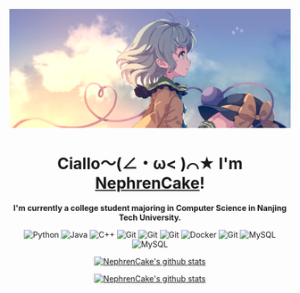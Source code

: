 <p align="center">
    <a href="https://nephrencake.github.io/">
        <img src="banner.png" alt="NephrenCake Banner">
    </a>
</p>

<h1 align="center">
    <strong>
        Ciallo～(∠・ω< )⌒★ I'm <a href="https://nephrencake.github.io/">NephrenCake</a>!
    </strong>
</h1>

<p align="center">
    <strong>
        I'm currently a college student majoring in Computer Science in Nanjing Tech University.
    </strong>
</p>

<p align="center">
    <img src="https://img.shields.io/badge/-Python-black?style=flat-square&logo=Python" alt="Python">
    <img src="https://img.shields.io/badge/-java-black?style=flat-square&logo=Java" alt="Java">
    <img src="https://img.shields.io/badge/-C++-black?style=flat-square&logo=C" alt="C++">
    <img src="https://img.shields.io/badge/-PyTorch-black?style=flat-square&logo=PyTorch" alt="Git">
    <img src="https://img.shields.io/badge/-OpenCV-black?style=flat-square&logo=OpenCV" alt="Git">
    <img src="https://img.shields.io/badge/-Django-black?style=flat-square&logo=Django" alt="Git">
    <img src="https://img.shields.io/badge/-Docker-black?style=flat-square&logo=Docker" alt="Docker">
    <img src="https://img.shields.io/badge/-Git-black?style=flat-square&logo=Git" alt="Git">
    <img src="https://img.shields.io/badge/-MySQL-black?style=flat-square&logo=MySql" alt="MySQL">
    <img src="https://img.shields.io/badge/-Linux-black?style=flat-square&logo=Linux" alt="MySQL">
</p>

<p align="center">
    <a href="https://github.com/NephrenCake">
        <img src="https://github-readme-stats.vercel.app/api?username=NephrenCake&hide_border=true&show_icons=true&theme=buefy&count_private=true" alt="NephrenCake's github stats">
    </a>
</p>
<p align="center">
    <a href="https://github.com/NephrenCake">
        <img src="https://github-readme-stats-one-bice.vercel.app/api/top-langs/?username=NephrenCake&layout=compact&exclude_repo=NephrenCake.github.io&hide_border=true&role=OWNER,ORGANIZATION_MEMBER&langs_count=10&theme=buefy" alt="NephrenCake's github stats">
    </a>
</p>

<!--
<p align="center">
  <strong><a href="">Official Website</a></strong> |
  <strong><a href="">Twitter</a></strong> |
  <strong><a href="">Discord</a></strong> |
  <strong><a href="">LinkedIn</a></strong> |
  <strong><a href="">Twitch</a></strong>
</p>
-->

<!--
**NephrenCake/NephrenCake** is a ✨ _special_ ✨ repository because its `README.md` (this file) appears on your GitHub profile.
Here are some ideas to get you started:
- 🔭 I’m currently working on ...
- 🌱 I’m currently learning ...
- 👯 I’m looking to collaborate on ...
- 🤔 I’m looking for help with ...
- 💬 Ask me about ...
- 📫 How to reach me: ...
- 😄 Pronouns: ...
- ⚡ Fun fact: ...
-->